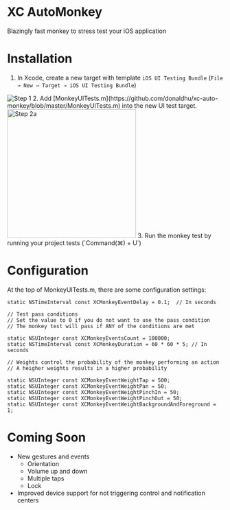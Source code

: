 # XC AutoMonkey
Blazingly fast monkey to stress test your iOS application

# Installation
1. In Xcode, create a new target with template `iOS UI Testing Bundle` (`File → New → Target → iOS UI Testing Bundle`)
<img alt="Step 1" src="https://raw.github.com/donaldhu/xc-auto-monkey/master/readme_images/add_monkey_target.png">
2. Add [MonkeyUITests.m](https://github.com/donaldhu/xc-auto-monkey/blob/master/MonkeyUITests.m) into the new UI test target.
<img alt="Step 2a" src="https://raw.github.com/donaldhu/xc-auto-monkey/master/readme_images/add_monkey_test.png" height=300>
3. Run the monkey test by running your project tests (`Command(⌘) + U`)

# Configuration
At the top of MonkeyUITests.m, there are some configuration settings:

```obj-c
static NSTimeInterval const XCMonkeyEventDelay = 0.1;  // In seconds

// Test pass conditions
// Set the value to 0 if you do not want to use the pass condition
// The monkey test will pass if ANY of the conditions are met

static NSUInteger const XCMonkeyEventsCount = 100000;
static NSTimeInterval const XCMonkeyDuration = 60 * 60 * 5; // In seconds

// Weights control the probability of the monkey performing an action
// A heigher weights results in a higher probability

static NSUInteger const XCMonkeyEventWeightTap = 500;
static NSUInteger const XCMonkeyEventWeightPan = 50;
static NSUInteger const XCMonkeyEventWeightPinchIn = 50;
static NSUInteger const XCMonkeyEventWeightPinchOut = 50;
static NSUInteger const XCMonkeyEventWeightBackgroundAndForeground = 1;
```

# Coming Soon
* New gestures and events
  * Orientation
  * Volume up and down
  * Multiple taps
  * Lock
* Improved device support for not triggering control and notification centers
